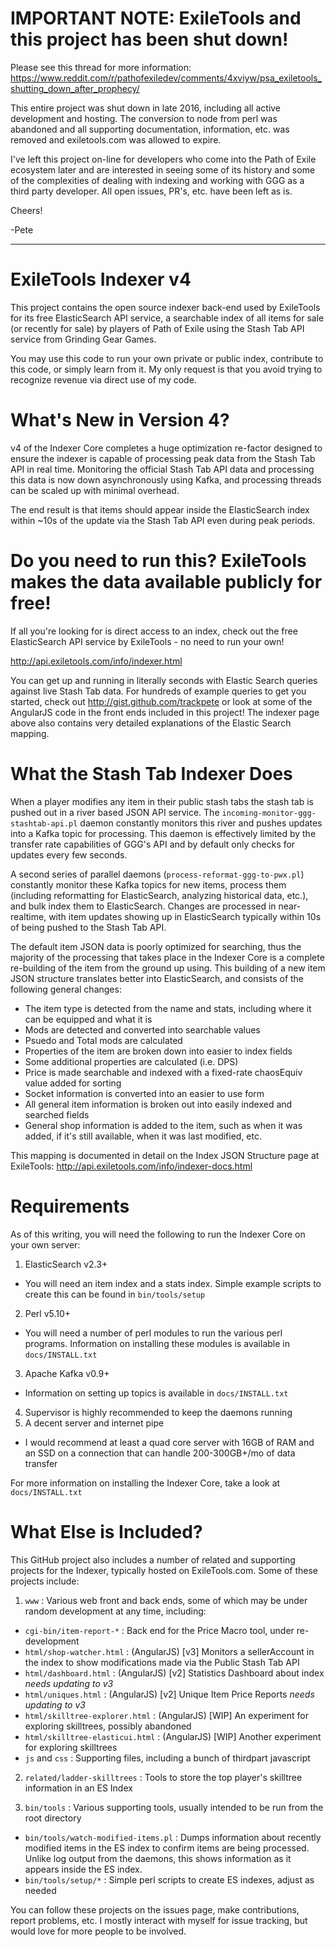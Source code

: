# IMPORTANT NOTE: ExileTools and this project has been shut down!

Please see this thread for more information: https://www.reddit.com/r/pathofexiledev/comments/4xviyw/psa_exiletools_shutting_down_after_prophecy/

This entire project was shut down in late 2016, including all active development and hosting. The conversion to node from perl was abandoned and all supporting documentation, information, etc. was removed and exiletools.com was allowed to expire.

I've left this project on-line for developers who come into the Path of Exile ecosystem later and are interested in seeing some of its history and some of the complexities of dealing with indexing and working with GGG as a third party developer. All open issues, PR's, etc. have been left as is.

Cheers!

   -Pete
   
------------------------------------------------

# ExileTools Indexer v4

This project contains the open source indexer back-end used by ExileTools for its free ElasticSearch API service, a searchable index of all items for sale (or recently for sale) by players of Path of Exile using the Stash Tab API service from Grinding Gear Games.

You may use this code to run your own private or public index, contribute to this code, or simply learn from it. My only request is that you avoid trying to recognize revenue via direct use of my code.

# What's New in Version 4?

v4 of the Indexer Core completes a huge optimization re-factor designed to ensure the indexer is capable of processing peak data from the Stash Tab API in real time. Monitoring the official Stash Tab API data and processing this data is now down asynchronously using Kafka, and processing threads can be scaled up with minimal overhead.

The end result is that items should appear inside the ElasticSearch index within ~10s of the update via the Stash Tab API even during peak periods.

# Do you need to run this? ExileTools makes the data available publicly for free!

If all you're looking for is direct access to an index, check out the free ElasticSearch API service by ExileTools - no need to run your own!

http://api.exiletools.com/info/indexer.html

You can get up and running in literally seconds with Elastic Search queries against live Stash Tab data. For hundreds of example queries to get you started, check out http://gist.github.com/trackpete or look at some of the AngularJS code in the front ends included in this project! The indexer page above also contains very detailed explanations of the Elastic Search mapping.

# What the Stash Tab Indexer Does

When a player modifies any item in their public stash tabs the stash tab is pushed out in a river based JSON API service. The `incoming-monitor-ggg-stashtab-api.pl` daemon constantly monitors this river and pushes updates into a Kafka topic for processing. This daemon is effectively limited by the transfer rate capabilities of GGG's API and by default only checks for updates every few seconds.

A second series of parallel daemons (`process-reformat-ggg-to-pwx.pl`) constantly monitor these Kafka topics for new items, process them (including reformatting for ElasticSearch, analyzing historical data, etc.), and bulk index them to ElasticSearch. Changes are processed in near-realtime, with item updates showing up in ElasticSearch typically within 10s of being pushed to the Stash Tab API.

The default item JSON data is poorly optimized for searching, thus the majority of the processing that takes place in the Indexer Core is a complete re-building of the item from the ground up using. This building of a new item JSON structure translates better into ElasticSearch, and consists of the following general changes:

* The item type is detected from the name and stats, including where it can be equipped and what it is
* Mods are detected and converted into searchable values
* Psuedo and Total mods are calculated
* Properties of the item are broken down into easier to index fields
* Some additional properties are calculated (i.e. DPS)
* Price is made searchable and indexed with a fixed-rate chaosEquiv value added for sorting
* Socket information is converted into an easier to use form
* All general item information is broken out into easily indexed and searched fields
* General shop information is added to the item, such as when it was added, if it's still available, when it was last modified, etc.

This mapping is documented in detail on the Index JSON Structure page at ExileTools: http://api.exiletools.com/info/indexer-docs.html

# Requirements

As of this writing, you will need the following to run the Indexer Core on your own server:

1. ElasticSearch v2.3+
  * You will need an item index and a stats index. Simple example scripts to create this can be found in `bin/tools/setup`
2. Perl v5.10+
  * You will need a number of perl modules to run the various perl programs. Information on installing these modules is available in `docs/INSTALL.txt`
3. Apache Kafka v0.9+
  * Information on setting up topics is available in `docs/INSTALL.txt`
4. Supervisor is highly recommended to keep the daemons running
5. A decent server and internet pipe
  * I would recommend at least a quad core server with 16GB of RAM and an SSD on a connection that can handle 200-300GB+/mo of data transfer

For more information on installing the Indexer Core, take a look at `docs/INSTALL.txt`

# What Else is Included?

This GitHub project also includes a number of related and supporting projects for the Indexer, typically hosted on ExileTools.com. Some of these projects include:

1. `www` : Various web front and back ends, some of which may be under random development at any time, including:
  * `cgi-bin/item-report-*` : Back end for the Price Macro tool, under re-development
  * `html/shop-watcher.html` : (AngularJS) [v3] Monitors a sellerAccount in the index to show modifications made via the Public Stash Tab API 
  * `html/dashboard.html` : (AngularJS) [v2] Statistics Dashboard about index *needs updating to v3*
  * `html/uniques.html` : (AngularJS) [v2] Unique Item Price Reports *needs updating to v3*
  * `html/skilltree-explorer.html` : (AngularJS) [WIP] An experiment for exploring skilltrees, possibly abandoned
  * `html/skilltree-elasticui.html` : (AngularJS) [WIP] Another experiment for exploring skilltrees
  * `js` and `css` : Supporting files, including a bunch of thirdpart javascript

2. `related/ladder-skilltrees` : Tools to store the top player's skilltree information in an ES Index

3. `bin/tools` : Various supporting tools, usually intended to be run from the root directory
  * `bin/tools/watch-modified-items.pl` : Dumps information about recently modified items in the ES index to confirm items are being processed. Unlike log output from the daemons, this shows information as it appears inside the ES index. 
  * `bin/tools/setup/*` : Simple perl scripts to create ES indexes, adjust as needed

You can follow these projects on the issues page, make contributions, report problems, etc. I mostly interact with myself for issue tracking, but would love for more people to be involved.
